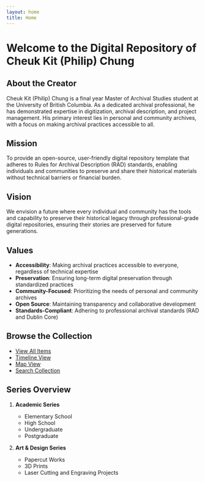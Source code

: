 ```yaml
---
layout: home
title: Home
---
```


# Welcome to the Digital Repository of Cheuk Kit (Philip) Chung

## About the Creator

Cheuk Kit (Philip) Chung is a final year Master of Archival Studies student at the University of British Columbia. As a dedicated archival professional, he has demonstrated expertise in digitization, archival description, and project management. His primary interest lies in personal and community archives, with a focus on making archival practices accessible to all.

## Mission

To provide an open-source, user-friendly digital repository template that adheres to Rules for Archival Description (RAD) standards, enabling individuals and communities to preserve and share their historical materials without technical barriers or financial burden.

## Vision

We envision a future where every individual and community has the tools and capability to preserve their historical legacy through professional-grade digital repositories, ensuring their stories are preserved for future generations.

## Values

- **Accessibility**: Making archival practices accessible to everyone, regardless of technical expertise
- **Preservation**: Ensuring long-term digital preservation through standardized practices
- **Community-Focused**: Prioritizing the needs of personal and community archives
- **Open Source**: Maintaining transparency and collaborative development
- **Standards-Compliant**: Adhering to professional archival standards (RAD and Dublin Core)

## Browse the Collection

- [View All Items](/browse.html)
- [Timeline View](/timeline.html)
- [Map View](/map.html)
- [Search Collection](/search.html)

## Series Overview

1. **Academic Series**
   - Elementary School
   - High School
   - Undergraduate
   - Postgraduate

2. **Art & Design Series**
   - Papercut Works
   - 3D Prints
   - Laser Cutting and Engraving Projects

